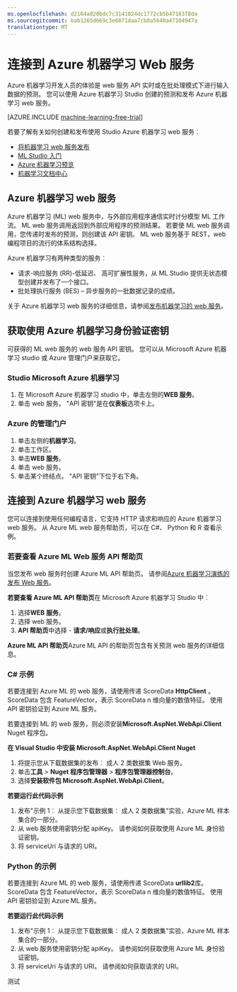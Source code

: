 ```yaml
---
ms.openlocfilehash: d2164a820bdc7c3141024dc1772cb5b4718378da
ms.sourcegitcommit: bab1265d669c3e6871daa7cb8a5640a47104947a
translationtype: MT
---
```

<properties 
    pageTitle="连接到计算机学习 Web 服务 |Microsoft Azure" 
    description="使用 C# 或者 Python，连接到使用身份验证密钥的 Azure 机器学习 web 服务。" 
    services="machine-learning" 
    documentationCenter="" 
    authors="garyericson" 
    manager="paulettm" 
    editor="cgronlun" />

<tags 
    ms.service="machine-learning" 
    ms.workload="data-services" 
    ms.tgt_pltfrm="na" 
    ms.devlang="na" 
    ms.topic="article" 
    ms.date="07/17/2015" 
    ms.author="derrickv" />


# 连接到 Azure 机器学习 Web 服务 
Azure 机器学习开发人员的体验是 web 服务 API 实时或在批处理模式下进行输入数据的预测。 您可以使用 Azure 机器学习 Studio 创建的预测和发布 Azure 机器学习 web 服务。 

[AZURE.INCLUDE [machine-learning-free-trial](../../includes/machine-learning-free-trial.md)]

若要了解有关如何创建和发布使用 Studio Azure 机器学习 web 服务︰

- [将机器学习 web 服务发布](machine-learning-publish-a-machine-learning-web-service.md)
- [ML Studio 入门](http://azure.microsoft.com/documentation/videos/getting-started-with-ml-studio/)
- [Azure 机器学习预览](https://studio.azureml.net/)
- [机器学习文档中心](http://azure.microsoft.com/documentation/services/machine-learning/)

## Azure 机器学习 web 服务 ##

Azure 机器学习 (ML) web 服务中，与外部应用程序通信实时计分模型 ML 工作流。 ML web 服务调用返回到外部应用程序的预测结果。 若要使 ML web 服务调用，您传递时发布的预测，则创建该 API 密钥。 ML web 服务基于 REST，web 编程项目的流行的体系结构选择。

Azure 机器学习有两种类型的服务︰

- 请求-响应服务 (RR)-低延迟、 高可扩展性服务，从 ML Studio 提供无状态模型创建并发布了一个接口。
- 批处理执行服务 (BES) – 异步服务的一批数据记录的成绩。

关于 Azure 机器学习 web 服务的详细信息，请参阅[发布机器学习的 web 服务](machine-learning-publish-a-machine-learning-web-service.md)。

## 获取使用 Azure 机器学习身份验证密钥 ##
可获得的 ML web 服务的 web 服务 API 密钥。 您可以从 Microsoft Azure 机器学习 studio 或 Azure 管理门户来获取它。
### Studio Microsoft Azure 机器学习 ###
1. 在 Microsoft Azure 机器学习 studio 中，单击左侧的**WEB 服务**。
2. 单击 web 服务。 "API 密钥"是在**仪表板**选项卡上。

### Azure 的管理门户 ###

1. 单击左侧的**机器学习**。
2. 单击工作区。
3. 单击**WEB 服务**。
4. 单击 web 服务。
5. 单击某个终结点。 "API 密钥"下位于右下角。

## <a id="connect"></a>连接到 Azure 机器学习 web 服务

您可以连接到使用任何编程语言，它支持 HTTP 请求和响应的 Azure 机器学习 web 服务。 从 Azure ML web 服务帮助页，可以在 C#、 Python 和 R 查看示例。

### 若要查看 Azure ML Web 服务 API 帮助页 ###
当您发布 web 服务时创建 Azure ML API 帮助页。 请参阅[Azure 机器学习演练的发布 Web 服务](machine-learning-walkthrough-5-publish-web-service.md)。


**若要查看 Azure ML API 帮助页**在 Microsoft Azure 机器学习 Studio 中︰

1. 选择**WEB 服务**。
2. 选择 web 服务。
3. **API 帮助页**中选择 - **请求/响应**或**执行批处理**。


**Azure ML API 帮助页**Azure ML API 的帮助页包含有关预测 web 服务的详细信息。



### C# 示例 ###

若要连接到 Azure ML 的 web 服务，请使用传递 ScoreData **HttpClient** 。 ScoreData 包含 FeatureVector，表示 ScoreData n 维向量的数值特征。 使用 API 密钥验证到 Azure ML 服务。

若要连接到 ML 的 web 服务，则必须安装**Microsoft.AspNet.WebApi.Client** Nuget 程序包。

**在 Visual Studio 中安装 Microsoft.AspNet.WebApi.Client Nuget**

1. 将提示您从下载数据集的发布︰ 成人 2 类数据集 Web 服务。
2. 单击**工具** > **Nuget 程序包管理器** > **程序包管理器控制台**。
2. 选择**安装软件包 Microsoft.AspNet.WebApi.Client**。

**若要运行此代码示例**

1. 发布"示例 1︰ 从提示您下载数据集︰ 成人 2 类数据集"实验，Azure ML 样本集合的一部分。
2. 从 web 服务使用密钥分配 apiKey。 请参阅如何获取使用 Azure ML 身份验证密钥。
3. 将 serviceUri 与请求的 URI。 


### Python 的示例 ###

若要连接到 Azure ML 的 web 服务，请使用传递 ScoreData **urllib2**库。 ScoreData 包含 FeatureVector，表示 ScoreData n 维向量的数值特征。 使用 API 密钥验证到 Azure ML 服务。


**若要运行此代码示例**

1. 发布"示例 1︰ 从提示您下载数据集︰ 成人 2 类数据集"实验，Azure ML 样本集合的一部分。
2. 从 web 服务使用密钥分配 apiKey。 请参阅如何获取使用 Azure ML 身份验证密钥。
3. 将 serviceUri 与请求的 URI。 请参阅如何获取请求的 URI。

    
 

测试
